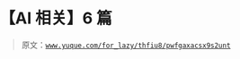 # 【AI 相关】6 篇

> 原文：[`www.yuque.com/for_lazy/thfiu8/pwfgaxacsx9s2unt`](https://www.yuque.com/for_lazy/thfiu8/pwfgaxacsx9s2unt)

